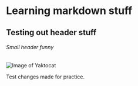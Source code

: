 # Learning markdown stuff
## Testing out header stuff
###### Small header funny

![Image of Yaktocat](https://octodex.github.com/images/yaktocat.png)











Test changes made for practice.
